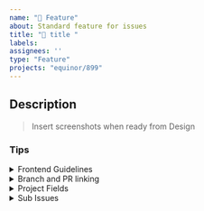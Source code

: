 ```yaml
---
name: "🎁 Feature"
about: Standard feature for issues
title: "🎁 title "
labels: 
assignees: ''
type: "Feature"
projects: "equinor/899"
---
```


## Description

<!-- Create sub-features for Backend, Frontend, UI, UX, Investigation where applicable -->

> Insert screenshots when ready from Design

### Tips
<details><summary>Frontend Guidelines</summary>

- [Spacing](https://docs-procosys-one-team-docs-prod.radix.equinor.com/solution/user-experience/spacing-guidelines/)
- [Error messages](https://fusion-docs.fusion-dev.net/docs/i-want-to-create/ux-design-guidelines/design_n_components/error_message/)
- [Empty states](https://fusion-docs.fusion-dev.net/docs/i-want-to-create/ux-design-guidelines/design_n_components/empty_state)
- [AG Grid](https://fusion-docs.fusion-dev.net/docs/i-want-to-create/ux-design-guidelines/design_n_components/ag_grid)

</details> 

<details><summary>Branch and PR linking</summary>

Create a development branch in the applicable repo directly from the issue. This will automatically **link any PRs** to this issue and visualize linked PRs on the issue in the Project Board. You can also link it to an existing branch or pull request.

</details>

<details><summary>Project Fields</summary>

The issue is automatically added to the Project board. Verify that the Project fields are filled out where applicable. 

</details>

<details><summary>Sub Issues</summary>

- Consider splitting the Feature up into relevant activities which are manageable within a sprint. This avoids having a feature open for a long time. Use the relevant templates for the sub-activities, e.g. Research, Design, Frontend, Backend, 
- Allocate the sub-features into the sprint, not the parent feature. 
- Make sure a feature has the overall responsibility of the Verification of the main Feature, e.g. the Frontend sub-issue will cover UAT.

</details>

<!-- Create sub-features for Backend, Frontend, UI, UX, Investigation where applicable -->
